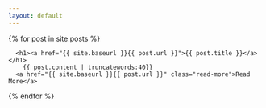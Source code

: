 ```yaml
---
layout: default
---
```


  {% for post in site.posts %} 
      
      <h1><a href="{{ site.baseurl }}{{ post.url }}">{{ post.title }}</a></h1>
        {{ post.content | truncatewords:40}}
      <a href="{{ site.baseurl }}{{ post.url }}" class="read-more">Read More</a>

  {% endfor %}

